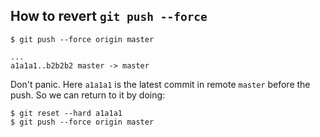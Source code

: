 ## How to revert `git push --force`

```
$ git push --force origin master

...
a1a1a1..b2b2b2 master -> master
```

Don't panic. Here `a1a1a1` is the latest commit in remote `master` before the push. So we can return to it by doing:

```
$ git reset --hard a1a1a1
$ git push --force origin master
```